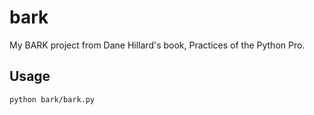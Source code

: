 # bark
My BARK project from Dane Hillard's book, Practices of the Python Pro. 

## Usage
`python bark/bark.py`
